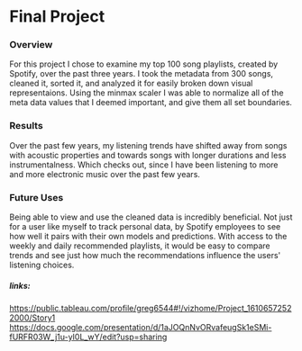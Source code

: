 # Final Project
### Overview

For this project I chose to examine my top 100 song playlists, created by Spotify, over the past three years. I took the metadata from 300 songs, cleaned it, sorted it, and analyzed it for easily broken down visual representaions.  Using the minmax scaler I was able to normalize all of the meta data values that I deemed important, and give them all set boundaries.

### Results

Over the past few years, my listening trends have shifted away from songs with acoustic properties and towards songs with longer durations and less instrumentalness.  Which checks out, since I have been listening to more and more electronic music over the past few years.

### Future Uses

Being able to view and use the cleaned data is incredibly beneficial. Not just for a user like myself to track personal data, by Spotify employees to see how well it pairs with their own models and predictions.  With access to the weekly and daily recommended playlists, it would be easy to compare trends and see just how much the recommendations influence the users' listening choices.






##### links:
https://public.tableau.com/profile/greg6544#!/vizhome/Project_16106572522000/Story1
https://docs.google.com/presentation/d/1aJOQnNvORvafeugSk1eSMi-fURFR03W_j1u-yI0L_wY/edit?usp=sharing
